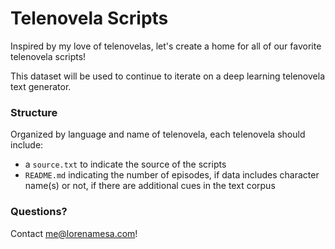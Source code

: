 # Telenovela Scripts
Inspired by my love of telenovelas, let's create a home for all of our favorite telenovela scripts!

This dataset will be used to continue to iterate on a deep learning telenovela text generator. 

### Structure

Organized by language and name of telenovela, each telenovela should include:

- a `source.txt` to indicate the source of the scripts
- `README.md` indicating the number of episodes, if data includes character name(s) or not, if there are additional cues in the text corpus

### Questions?

Contact me@lorenamesa.com!
